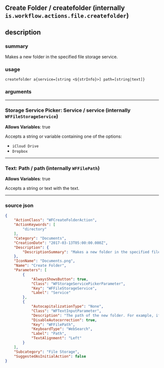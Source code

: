 
## Create Folder / createfolder (internally `is.workflow.actions.file.createfolder`)


## description

### summary

Makes a new folder in the specified file storage service.


### usage
```
createfolder a{service=[string <${strInfo}>] path=[string|text]}
```

### arguments

---

### Storage Service Picker: Service / service (internally `WFFileStorageService`)
**Allows Variables**: true



Accepts a string 
or variable
containing one of the options:

- `iCloud Drive`
- `Dropbox`

---

### Text: Path / path (internally `WFFilePath`)
**Allows Variables**: true



Accepts a string 
or text
with the text.

---

### source json

```json
{
	"ActionClass": "WFCreateFolderAction",
	"ActionKeywords": [
		"directory"
	],
	"Category": "Documents",
	"CreationDate": "2017-03-13T05:00:00.000Z",
	"Description": {
		"DescriptionSummary": "Makes a new folder in the specified file storage service."
	},
	"IconName": "Documents.png",
	"Name": "Create Folder",
	"Parameters": [
		{
			"AlwaysShowsButton": true,
			"Class": "WFStorageServicePickerParameter",
			"Key": "WFFileStorageService",
			"Label": "Service"
		},
		{
			"AutocapitalizationType": "None",
			"Class": "WFTextInputParameter",
			"Description": "The path of the new folder. For example, if you want create “Adventure” in an existing folder titled “Photos”, put “/Photos/Adventure/”",
			"DisableAutocorrection": true,
			"Key": "WFFilePath",
			"KeyboardType": "WebSearch",
			"Label": "Path",
			"TextAlignment": "Left"
		}
	],
	"Subcategory": "File Storage",
	"SuggestedAsInitialAction": false
}
```
